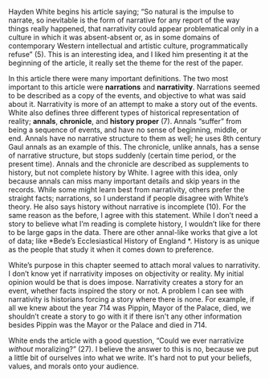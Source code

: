 Hayden White begins his article saying; 	“So natural is the impulse to narrate, so inevitable is the form of narrative for any report of the way things really happened, that narrativity could appear problematical only in a culture in which it was absent-absent or, as in some domains of contemporary Western intellectual and artistic culture, programmatically refuse” (5).  This is an interesting idea, and I liked him presenting it at the beginning of the article, it really set the theme for the rest of the paper.  

In this article there were many important definitions.  The two most important to this article were **narrations** and **narrativity**.  Narrations seemed to be described as a copy of the events, and objective to what was said about it.  Narrativity is more of an attempt to make a story out of the events.  White also defines three different types of historical representation of reality; **annals**, **chronicle**, and **history proper** (7).  Annals “suffer” from being a sequence of events, and have no sense of beginning, middle, or end.  Annals have no narrative structure to them as well; he uses 8th century Gaul annals as an example of this.  The chronicle, unlike annals, has a sense of narrative structure, but stops suddenly (certain time period, or the present time).  Annals and the chronicle are described as supplements to history, but not complete history by White.  I agree with this idea, only because annals can miss many important details and skip years in the records.  While some might learn best from narrativity, others prefer the straight facts; narrations, so I understand if people disagree with White’s theory.  He also says history without narrative is incomplete (10).  For the same reason as the before, I agree with this statement.  While I don’t need a story to believe what I’m reading is complete history, I wouldn’t like for there to be large gaps in the data. There are other annal-like works that give a lot of data; like *Bede’s Ecclesiastical History of England *.   History is as unique as the people that study it when it comes down to preference.  

White’s purpose in this chapter seemed to attach moral values to narrativity.  I don’t know yet if narrativity imposes on objectivity or reality.  My initial opinion would be that is does impose.  Narrativity creates a story for an event, whether facts inspired the story or not.  A problem I can see with narrativity is historians forcing a story where there is none.  For example, if all we knew about the year 714 was Pippin, Mayor of the Palace, died, we shouldn’t create a story to go with it if there isn't any other information besides Pippin was the Mayor or the Palace and died in 714.

White ends the article with a good question, “Could we ever narrativize *without* moralizing?” (27). I believe the answer to this is no, because we put a little bit of ourselves into what we write.  It's hard not to put your beliefs, values, and morals onto your audience.

